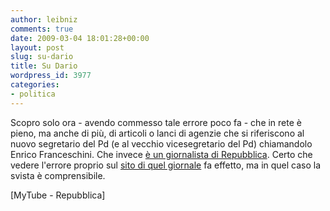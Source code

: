 ```yaml
---
author: leibniz
comments: true
date: 2009-03-04 18:01:28+00:00
layout: post
slug: su-dario
title: Su Dario
wordpress_id: 3977
categories:
- politica
---
```


Scopro solo ora - avendo commesso tale errore poco fa - che in rete è pieno, ma anche di più, di articoli o lanci di agenzie che si riferiscono al nuovo segretario del Pd (e al vecchio vicesegretario del Pd) chiamandolo Enrico Franceschini. Che invece [è un giornalista di Repubblica](http://franceschini.blogautore.repubblica.it/). Certo che vedere l'errore proprio sul [sito di quel giornale](http://finanza.repubblica.it/News_Dettaglio.aspx?del=20090301&fonte=RPB&codnews=207293) fa effetto, ma in quel caso la svista è comprensibile.

[MyTube - Repubblica]
